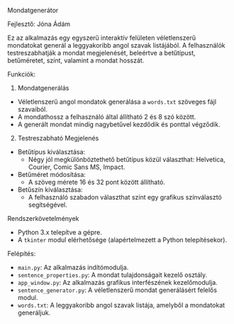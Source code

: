 Mondatgenerátor

Fejlesztő: Jóna Ádám

Ez az alkalmazás egy egyszerű interaktív felületen véletlenszerű mondatokat generál a leggyakoribb angol szavak listájából. 
A felhasználók testreszabhatják a mondat megjelenését, beleértve a betűtípust, betűméretet, színt, valamint a mondat hosszát. 

Funkciók:

1. Mondatgenerálás
- Véletlenszerű angol mondatok generálása a `words.txt` szöveges fájl szavaiból.
- A mondathossz a felhasználó által állítható 2 és 8 szó között.
- A generált mondat mindig nagybetűvel kezdődik és ponttal végződik.

2. Testreszabható Megjelenés
- Betűtípus kiválasztása:
  - Négy jól megkülönböztethető betűtípus közül választhat: Helvetica, Courier, Comic Sans MS, Impact.
- Betűméret módosítása:
  - A szöveg mérete 16 és 32 pont között állítható.
- Betűszín kiválasztása:
  - A felhasználó szabadon választhat színt egy grafikus színválasztó segítségével.

Rendszerkövetelmények
- Python 3.x telepítve a gépre.
- A `tkinter` modul elérhetősége (alapértelmezett a Python telepítésekor).

Felépítés:
- `main.py`: Az alkalmazás indítómodulja.
- `sentence_properties.py`: A mondat tulajdonságait kezelő osztály.
- `app_window.py`: Az alkalmazás grafikus interfészének kezelőmodulja.
- `sentence_generator.py`: A véletlenszerű mondat generálásért felelős modul.
- `words.txt`: A leggyakoribb angol szavak listája, amelyből a mondatokat generáljuk.
